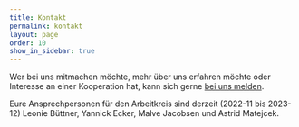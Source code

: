 ```yaml
---
title: Kontakt
permalink: kontakt
layout: page
order: 10
show_in_sidebar: true
---
```


Wer bei uns mitmachen möchte, mehr über uns erfahren möchte oder Interesse an einer Kooperation hat, kann sich gerne [bei uns melden](mailto:{{site.email}}).

Eure Ansprechpersonen für den Arbeitkreis sind derzeit (2022-11 bis 2023-12) Leonie Büttner, Yannick Ecker, Malve Jacobsen und Astrid Matejcek.

<!---
Unter folgendem Link ist auch das Abbonieren unserer Mailingliste möglich:
[https://dlist.server.uni-frankfurt.de/mailman/listinfo/dig-geo](https://dlist.server.uni-frankfurt.de/mailman/listinfo/dig-geo) --->
